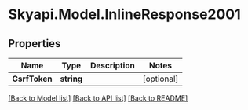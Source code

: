 
# Skyapi.Model.InlineResponse2001

## Properties

Name | Type | Description | Notes
------------ | ------------- | ------------- | -------------
**CsrfToken** | **string** |  | [optional] 

[[Back to Model list]](../README.md#documentation-for-models)
[[Back to API list]](../README.md#documentation-for-api-endpoints)
[[Back to README]](../README.md)

